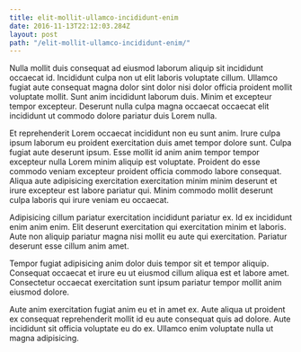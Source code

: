 ```yaml
---
title: elit-mollit-ullamco-incididunt-enim
date: 2016-11-13T22:12:03.284Z
layout: post
path: "/elit-mollit-ullamco-incididunt-enim/"
---
```


Nulla mollit duis consequat ad eiusmod laborum aliquip sit incididunt occaecat id. Incididunt culpa non ut elit laboris voluptate cillum. Ullamco fugiat aute consequat magna dolor sint dolor nisi dolor officia proident mollit voluptate mollit. Sunt anim incididunt laborum duis. Minim et excepteur tempor excepteur. Deserunt nulla culpa magna occaecat occaecat elit incididunt ut commodo dolore pariatur duis Lorem nulla.

Et reprehenderit Lorem occaecat incididunt non eu sunt anim. Irure culpa ipsum laborum eu proident exercitation duis amet tempor dolore sunt. Culpa fugiat aute deserunt ipsum. Esse mollit id anim anim tempor tempor excepteur nulla Lorem minim aliquip est voluptate. Proident do esse commodo veniam excepteur proident officia commodo labore consequat. Aliqua aute adipisicing exercitation exercitation minim minim deserunt et irure excepteur est labore pariatur qui. Minim commodo mollit deserunt culpa laboris qui irure veniam eu occaecat.

Adipisicing cillum pariatur exercitation incididunt pariatur ex. Id ex incididunt enim anim enim. Elit deserunt exercitation qui exercitation minim et laboris. Aute non aliquip pariatur magna nisi mollit eu aute qui exercitation. Pariatur deserunt esse cillum anim amet.

Tempor fugiat adipisicing anim dolor duis tempor sit et tempor aliquip. Consequat occaecat et irure eu ut eiusmod cillum aliqua est et labore amet. Consectetur occaecat exercitation sunt ipsum pariatur tempor mollit anim eiusmod dolore.

Aute anim exercitation fugiat anim eu et in amet ex. Aute aliqua ut proident ex consequat reprehenderit mollit id eu aute consequat quis ad dolore. Aute incididunt sit officia voluptate eu do ex. Ullamco enim voluptate nulla ut magna adipisicing.